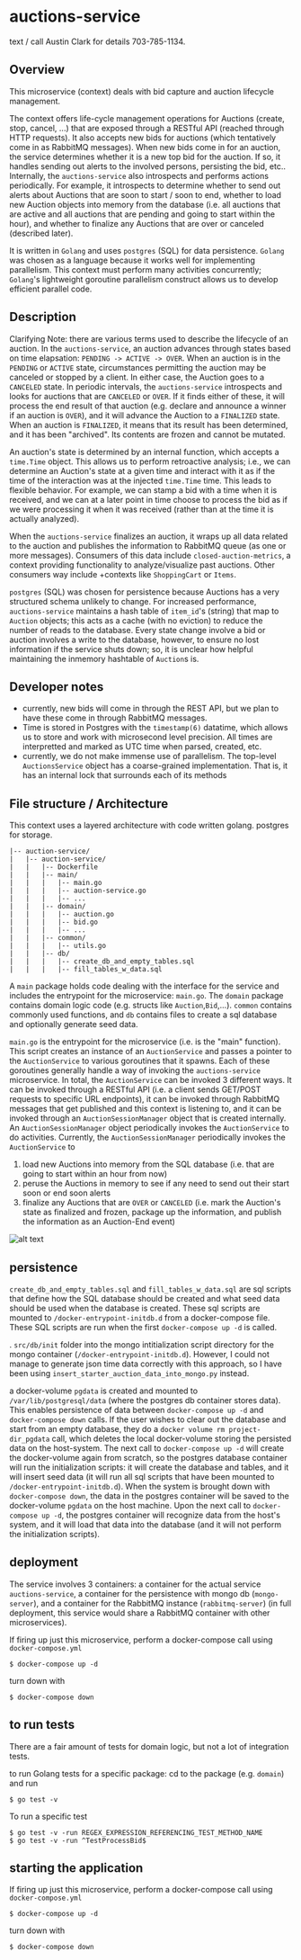 # auctions-service

text / call Austin Clark for details 703-785-1134.

## Overview

This microservice (context) deals with bid capture and auction lifecycle management.

The context offers life-cycle management operations for Auctions (create, stop, cancel, ...) that are exposed through a RESTful API (reached through HTTP requests). It also accepts new bids for auctions (which tentatively come in as RabbitMQ messages). When new bids come in for an auction, the service determines whether it is a new top bid for the auction. If so, it handles sending out alerts to the involved persons, persisting the bid, etc.. Internally, the `auctions-service` also introspects and performs actions periodically. For example, it introspects to determine whether to send out alerts about Auctions that are soon to start / soon to end, whether to load new Auction objects into memory from the database (i.e. all auctions that are active and all auctions that are pending and going to start within the hour), and whether to finalize any Auctions that are over or canceled (described later).

It is written in `Golang` and uses `postgres` (SQL) for data persistence. `Golang` was chosen as a language because it works well for implementing parallelism. This context must perform many activities concurrently; `Golang`'s lightweight goroutine parallelism construct allows us to develop efficient parallel code. 

## Description

Clarifying Note: there are various terms used to describe the lifecycle of an auction. In the `auctions-service`, an auction advances through states based on time elapsation: `PENDING -> ACTIVE -> OVER`. When an auction is in the `PENDING` or `ACTIVE` state, circumstances permitting the auction may be canceled or stopped by a client. In either case, the Auction goes to a `CANCELED` state. In periodic intervals, the `auctions-service` introspects and looks for auctions that are `CANCELED` or `OVER`. If it finds either of these, it will process the end result of that auction (e.g. declare and announce a winner if an auction is `OVER`), and it will advance the Auction to a `FINALIZED` state. When an auction is `FINALIZED`, it means that its result has been determined, and it has been "archived". Its contents are frozen and cannot be mutated.

An auction's state is determined by an internal function, which accepts a `time.Time` object. This allows us to perform retroactive analysis; i.e., we can determine an Auction's state at a given time and interact with it as if the time of the interaction was at the injected `time.Time` time. This leads to flexible behavior. For example, we can stamp a bid with a time when it is received, and we can at a later point in time choose to process the bid as if we were processing it when it was received (rather than at the time it is actually analyzed).

When the `auctions-service` finalizes an auction, it wraps up all data related to the auction and publishes the information to RabbitMQ queue (as one or more messages). Consumers of this data include `closed-auction-metrics`, a context providing functionality to analyze/visualize past auctions. Other consumers way include +contexts like `ShoppingCart` or `Items`.

`postgres` (SQL) was chosen for persistence because Auctions has a very structured schema unlikely to change. For increased performance, `auctions-service` maintains a hash table of `item_id`'s (string) that map to `Auction` objects; this acts as a cache (with no eviction) to reduce the number of reads to the database. Every state change involve a bid or auction involves a write to the database, however, to ensure no lost information if the service shuts down; so, it is unclear how helpful maintaining the inmemory hashtable of `Auction`s is.

## Developer notes

* currently, new bids will come in through the REST API, but we plan to have these come in through RabbitMQ messages.
* Time is stored in Postgres with the `timestamp(6)` datatime, which allows us to store and work with microsecond level precision. All times are interpretted and marked as UTC time when parsed, created, etc.
* currently, we do not make immense use of parallelism. The top-level `AuctionsService` object has a coarse-grained implementation. That is, it has an internal lock that surrounds each of its methods

## File structure / Architecture

This context uses a layered architecture with code written golang. postgres for storage.

```
|-- auction-service/
|   |-- auction-service/
|   |   |-- Dockerfile
|   |   |-- main/
|   |   |   |-- main.go
|   |   |   |-- auction-service.go
|   |   |   |-- ...
|   |   |-- domain/
|   |   |   |-- auction.go
|   |   |   |-- bid.go
|   |   |   |-- ...
|   |   |-- common/
|   |   |   |-- utils.go
|   |   |-- db/
|   |   |   |-- create_db_and_empty_tables.sql
|   |   |   |-- fill_tables_w_data.sql
```

A `main` package holds code dealing with the interface for the service and includes the entrypoint for the microservice: `main.go`. The `domain` package contains domain logic code (e.g. structs like `Auction`,`Bid`,...). `common` contains commonly used functions, and `db` contains files to create a sql database and optionally generate seed data.

`main.go` is the entrypoint for the microservice (i.e. is the "main" function). This script creates an instance of an `AuctionService` and passes a pointer to the `AuctionService` to various goroutines that it spawns. Each of these goroutines generally handle a way of invoking the `auctions-service` microservice. In total, the `AuctionService` can be invoked 3 different ways. It can be invoked through a RESTful API (i.e. a client sends GET/POST requests to specific URL endpoints), it can be invoked through RabbitMQ messages that get published and this context is listening to, and it can be invoked through an `AuctionSessionManager` object that is created internally. An `AuctionSessionManager` object periodically invokes the `AuctionService` to do activities. Currently, the `AuctionSessionManager` periodically invokes the `AuctionService` to 

1. load new Auctions into memory from the SQL database (i.e. that are going to start within an hour from now)
2. peruse the Auctions in memory to see if any need to send out their start soon or end soon alerts
3. finalize any Auctions that are `OVER` or `CANCELED` (i.e. mark the Auction's state as finalized and frozen, package up the information, and publish the information as an Auction-End event)

![alt text](AuctionsDomainModel.png "Title")


## persistence

`create_db_and_empty_tables.sql` and `fill_tables_w_data.sql` are sql scripts that define how the SQL database should be created and what seed data should be used when the database is created. These sql scripts are mounted to `/docker-entrypoint-initdb.d` from a docker-compose file. These SQL scripts are run when the first `docker-compose up -d` is called. 

. `src/db/init` folder into the mongo intitialization script directory for the mongo container (`/docker-entrypoint-initdb.d`). However, I could not manage to generate json time data correctly with this approach, so I have been using `insert_starter_auction_data_into_mongo.py` instead.

a docker-volume `pgdata` is created and mounted to `/var/lib/postgresql/data` (where the postgres db container stores data). This enables persistence of data between `docker-compose up -d` and `docker-compose down` calls. If the user wishes to clear out the database and start from an empty database, they do a `docker volume rm project-dir_pgdata` call, which deletes the local docker-volume storing the persisted data on the host-system. The next call to  `docker-compose up -d` will create the docker-volume again from scratch, so the postgres database container will run the initialization scripts: it will create the database and tables, and it will insert seed data (it will run all sql scripts that have been mounted to `/docker-entrypoint-initdb.d`). When the system is brought down with `docker-compose down`, the data in the postgres container will be saved to the docker-volume `pgdata` on the host machine. Upon the next call to `docker-compose up -d`, the postgres container will recognize data from the host's system, and it will load that data into the database (and it will not perform the initialization scripts).

## deployment

The service involves 3 containers: a container for the actual service `auctions-service`, a container for the persistence with mongo db (`mongo-server`), and a container for the RabbitMQ instance (`rabbitmq-server`) (in full deployment, this service would share a RabbitMQ container with other microservices).

If firing up just this microservice, perform a docker-compose call using `docker-compose.yml`
```
$ docker-compose up -d
```

turn down with
```
$ docker-compose down
```

## to run tests 

There are a fair amount of tests for domain logic, but not a lot of integration tests.

to run Golang tests for a specific package: cd to the package (e.g. `domain`) and run
```
$ go test -v
```

To run a specific test
```
$ go test -v -run REGEX_EXPRESSION_REFERENCING_TEST_METHOD_NAME
$ go test -v -run ^TestProcessBid$
```

## starting the application

If firing up just this microservice, perform a docker-compose call using `docker-compose.yml`
```
$ docker-compose up -d
```

turn down with
```
$ docker-compose down
```